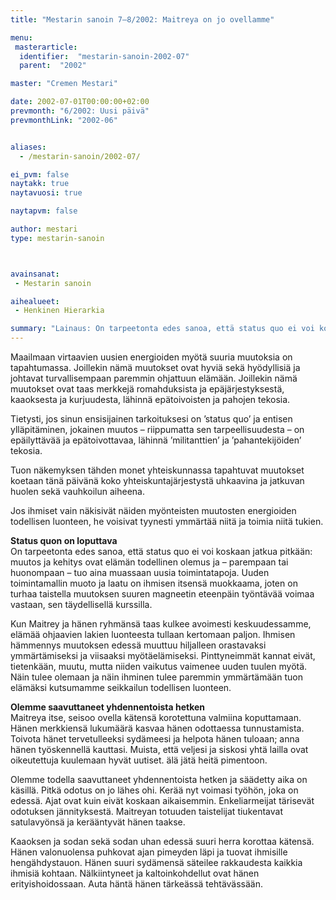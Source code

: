 ```yaml
---
title: "Mestarin sanoin 7–8/2002: Maitreya on jo ovellamme"

menu:
 masterarticle:
  identifier:  "mestarin-sanoin-2002-07"
  parent:  "2002"

master: "Cremen Mestari"

date: 2002-07-01T00:00:00+02:00
prevmonth: "6/2002: Uusi päivä"
prevmonthLink: "2002-06"


aliases:
  - /mestarin-sanoin/2002-07/

ei_pvm: false
naytakk: true
naytavuosi: true

naytapvm: false

author: mestari
type: mestarin-sanoin



avainsanat:
 - Mestarin sanoin

aihealueet:
 - Henkinen Hierarkia

summary: "Lainaus: On tarpeetonta edes sanoa, että status quo ei voi koskaan jatkua pitkään: muutos ja kehitys ovat elämän todellinen olemus ja &#8211; parempaan tai huonompaan &#8211; tuo aina muassaan uusia toimintatapoja. Uuden toimintamallin muoto ja laatu on ihmisen itsensä muokkaama, joten on turhaa taistella muutoksen suuren magneetin eteenpäin työntävää voimaa vastaan, sen täydellisellä kurssilla."
---
```

<p>Maailmaan virtaavien uusien energioiden myötä suuria muutoksia on tapahtumassa. Joillekin nämä muutokset ovat hyviä sekä hyödyllisiä ja johtavat turvallisempaan paremmin ohjattuun elämään. Joillekin nämä muutokset ovat taas merkkejä romahduksista ja epäjärjestyksestä, kaaoksesta ja kurjuudesta, lähinnä epätoivoisten ja pahojen tekosia.</p>
<p>Tietysti, jos sinun ensisijainen tarkoituksesi on &#8217;status quo&#8217; ja entisen ylläpitäminen, jokainen muutos &#8211; riippumatta sen tarpeellisuudesta &#8211; on epäilyttävää ja epätoivottavaa, lähinnä &#8217;militanttien&#8217; ja &#8217;pahantekijöiden&#8217; tekosia.</p>
<p>Tuon näkemyksen tähden monet yhteiskunnassa tapahtuvat muutokset koetaan tänä päivänä koko yhteiskuntajärjestystä uhkaavina ja jatkuvan huolen sekä vauhkoilun aiheena.</p>
<p>Jos ihmiset vain näkisivät näiden myönteisten muutosten energioiden todellisen luonteen, he voisivat tyynesti ymmärtää niitä ja toimia niitä tukien.</p>
<p><strong>Status quon on loputtava</strong><br />
On tarpeetonta edes sanoa, että status quo ei voi koskaan jatkua pitkään: muutos ja kehitys ovat elämän todellinen olemus ja &#8211; parempaan tai huonompaan &#8211; tuo aina muassaan uusia toimintatapoja. Uuden toimintamallin muoto ja laatu on ihmisen itsensä muokkaama, joten on turhaa taistella muutoksen suuren magneetin eteenpäin työntävää voimaa vastaan, sen täydellisellä kurssilla.</p>
<p>Kun Maitrey ja hänen ryhmänsä taas kulkee avoimesti keskuudessamme, elämää ohjaavien lakien luonteesta tullaan kertomaan paljon. Ihmisen hämmennys muutoksen edessä muuttuu hiljalleen orastavaksi ymmärtämiseksi ja viisaaksi myötäelämiseksi. Pinttyneimmät kannat eivät, tietenkään, muutu, mutta niiden vaikutus vaimenee uuden tuulen myötä. Näin tulee olemaan ja näin ihminen tulee paremmin ymmärtämään tuon elämäksi kutsumamme seikkailun todellisen luonteen.</p>
<p><strong>Olemme saavuttaneet yhdennentoista hetken</strong><br />
Maitreya itse, seisoo ovella kätensä korotettuna valmiina koputtamaan. Hänen merkkiensä lukumäärä kasvaa hänen odottaessa tunnustamista. Toivota hänet tervetulleeksi sydämeesi ja helpota hänen tuloaan; anna hänen työskennellä kauttasi. Muista, että veljesi ja siskosi yhtä lailla ovat oikeutettuja kuulemaan hyvät uutiset. älä jätä heitä pimentoon.</p>
<p>Olemme todella saavuttaneet yhdennentoista hetken ja säädetty aika on käsillä. Pitkä odotus on jo lähes ohi. Kerää nyt voimasi työhön, joka on edessä. Ajat ovat kuin eivät koskaan aikaisemmin. Enkeliarmeijat tärisevät odotuksen jännityksestä. Maitreyan totuuden taistelijat tiukentavat satulavyönsä ja kerääntyvät hänen taakse.</p>
<p>Kaaoksen ja sodan sekä sodan uhan edessä suuri herra korottaa kätensä. Hänen valonuolensa puhkovat ajan pimeyden läpi ja tuovat ihmisille hengähdystauon. Hänen suuri sydämensä säteilee rakkaudesta kaikkia ihmisiä kohtaan. Nälkiintyneet ja kaltoinkohdellut ovat hänen erityishoidossaan. Auta häntä hänen tärkeässä tehtävässään.</p>